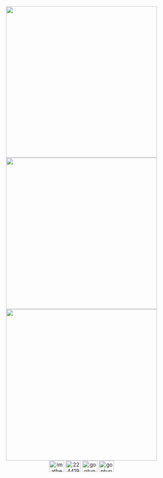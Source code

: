<div align="center">

<img src="https://github-readme-stats.vercel.app/api?username=goptun&theme=dark&show_icons=true&hide_border=true&count_private=true" width="400">
<br>
<img src="https://github-readme-streak-stats.herokuapp.com/?user=goptun&theme=dark&hide_border=true" width="400">
<br>
<img src="https://github-readme-stats.vercel.app/api/top-langs/?username=goptun&theme=dark&show_icons=true&hide_border=true&layout=compact" width="400">
<br>
<a href="https://linkedin.com/in/imatheusramos" target="blank"><img align="center" src="https://raw.githubusercontent.com/rahuldkjain/github-profile-readme-generator/master/src/images/icons/Social/linked-in-alt.svg" alt="imatheusramos" height="30" width="40" /></a>
<a href="https://stackoverflow.com/users/22441929" target="blank"><img align="center" src="https://raw.githubusercontent.com/rahuldkjain/github-profile-readme-generator/master/src/images/icons/Social/stack-overflow.svg" alt="22441929" height="30" width="40" /></a>
<a href="https://codepen.io/goptun" target="blank"><img align="center" src="https://raw.githubusercontent.com/rahuldkjain/github-profile-readme-generator/master/src/images/icons/Social/codepen.svg" alt="goptun" height="30" width="40" /></a>
<a href="https://dev.to/goptun" target="blank"><img align="center" src="https://raw.githubusercontent.com/rahuldkjain/github-profile-readme-generator/master/src/images/icons/Social/devto.svg" alt="goptun" height="30" width="40" /></a>
<br>


</div>
